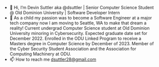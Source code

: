 - 👋 Hi, I’m Devin Suttler aka @dsuttler | Senior Computer Science Student @ Old Dominion University | Software Developer Intern
- 👀 As a child my passion was to become a Software Engineer at a major tech company now I am moving to Seattle, WA to make that dream a reality! Current undergrad Computer Science student at Old Dominion University minoring in Cybersecurity. Expected graduate date set for December 2022. Enrolled in the ODU Linked Program to receive a Masters degree in Computer Science by December of 2023. Member of the Cyber Security Student Association and the Association for Computing Machinery at ODU.
- 📫 How to reach me dsuttler28@gmail.com

<!---
dsuttler/dsuttler is a ✨ special ✨ repository because its `README.md` (this file) appears on your GitHub profile.
You can click the Preview link to take a look at your changes.
--->
